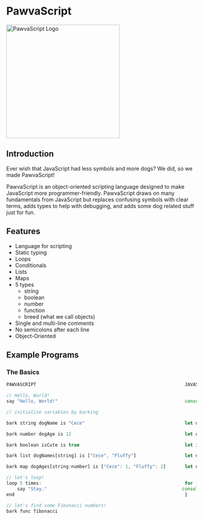 # PawvaScript

<img alt='PawvaScript Logo' src='assets/pawvascript.png' width='300px'/>

## Introduction
Ever wish that JavaScript had less symbols and more dogs? We did, so we made PawvaScript!

PawvaScript is an object-oriented scripting language designed to make JavaScript more programmer-friendly. PawvaScript draws on many fundamentals from JavaScript but replaces confusing symbols with clear terms, adds types to help with debugging, and adds some dog related stuff just for fun.

## Features
* Language for scripting
* Static typing
* Loops
* Conditionals
* Lists
* Maps
* 5 types
	* string
	* boolean
	* number
	* function
	* breed (what we call objects)
* Single and multi-line comments
* No semicolons after each line
* Object-Oriented 


## Example Programs

### The Basics

```JavaScript
PAWVASCRIPT                                                       JAVASCRIPT

// Hello, World!
say "Hello, World!"                                               console.log("Hello, World!")

// initialize variables by barking

bark string dogName is "Cece"                                     let dogName = "Cece";

bark number dogAge is 12                                          let dogAge = 12;

bark boolean isCute is true                                       let isCute = true;

bark list dogNames[string] is ["Cece", "Fluffy"]                  let dogNames = ["Cece", "Fluffy"]

bark map dogAges[string:number] is ["Cece": 1, "Fluffy": 2]       let dogAges = {"Cece": 1, "Fluffy": 2} 

// let's loop!
loop 5 times:                                                     for (let i = 0; i < 4; i++) {
	say "Stay."                                              	 console.log("Stay.")
end                                                               }

// let's find some Fibonacci numbers!
bark func fibonacci 
```



